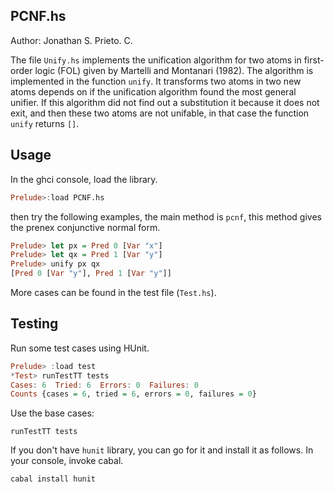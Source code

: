 PCNF.hs
---
Author: Jonathan S. Prieto. C.

The file `Unify.hs` implements the unification algorithm for two atoms in
first-order logic (FOL) given by Martelli and Montanari (1982). The algorithm
is implemented in the function `unify`. It transforms two atoms in two new
atoms depends on if the unification algorithm found the most general unifier.
If this algorithm did not find out a substitution it because it does not exit,
and then these two atoms are not unifable, in that case the function `unify`
returns `[]`.


Usage
---
In the ghci console, load the library.

```Haskell
Prelude>:load PCNF.hs
```
then try the following examples, the main method is `pcnf`, this method gives
the prenex conjunctive normal form.

```Haskell
Prelude> let px = Pred 0 [Var "x"]
Prelude> let qx = Pred 1 [Var "y"]
Prelude> unify px qx
[Pred 0 [Var "y"], Pred 1 [Var "y"]]
```

More cases can be found in the test file (`Test.hs`).

Testing
---
Run some test cases using HUnit.

```Haskell
Prelude> :load test
*Test> runTestTT tests
Cases: 6  Tried: 6  Errors: 0  Failures: 0
Counts {cases = 6, tried = 6, errors = 0, failures = 0}
```
Use the base cases:

```
runTestTT tests
```

If you don't have `hunit` library, you can go for it and install it as
follows. In your console, invoke cabal.

```Haskell
cabal install hunit
```